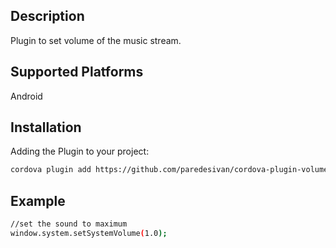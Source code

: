 ## Description

Plugin to set volume of the music stream.

## Supported Platforms

Android

## Installation

Adding the Plugin to your project:
```bash
cordova plugin add https://github.com/paredesivan/cordova-plugin-volumen
```

## Example

```bash
//set the sound to maximum
window.system.setSystemVolume(1.0);
```
